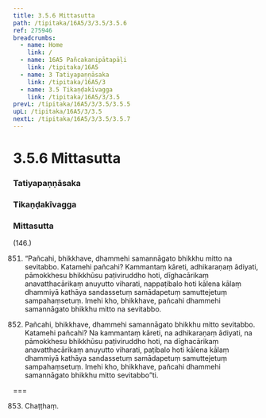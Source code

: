 ```yaml
---
title: 3.5.6 Mittasutta
path: /tipitaka/16A5/3/3.5/3.5.6
ref: 275946
breadcrumbs:
  - name: Home
    link: /
  - name: 16A5 Pañcakanipātapāḷi
    link: /tipitaka/16A5
  - name: 3 Tatiyapaṇṇāsaka
    link: /tipitaka/16A5/3
  - name: 3.5 Tikaṇḍakīvagga
    link: /tipitaka/16A5/3/3.5
prevL: /tipitaka/16A5/3/3.5/3.5.5
upL: /tipitaka/16A5/3/3.5
nextL: /tipitaka/16A5/3/3.5/3.5.7
---
```


# 3.5.6 Mittasutta

### Tatiyapaṇṇāsaka

### Tikaṇḍakīvagga

### Mittasutta

(146.)

851. “Pañcahi, bhikkhave, dhammehi samannāgato bhikkhu mitto na sevitabbo. Katamehi pañcahi? Kammantaṃ kāreti, adhikaraṇaṃ ādiyati, pāmokkhesu bhikkhūsu paṭiviruddho hoti, dīghacārikaṃ anavatthacārikaṃ anuyutto viharati, nappaṭibalo hoti kālena kālaṃ dhammiyā kathāya sandassetuṃ samādapetuṃ samuttejetuṃ sampahaṃsetuṃ. Imehi kho, bhikkhave, pañcahi dhammehi samannāgato bhikkhu mitto na sevitabbo.

852. Pañcahi, bhikkhave, dhammehi samannāgato bhikkhu mitto sevitabbo. Katamehi pañcahi? Na kammantaṃ kāreti, na adhikaraṇaṃ ādiyati, na pāmokkhesu bhikkhūsu paṭiviruddho hoti, na dīghacārikaṃ anavatthacārikaṃ anuyutto viharati, paṭibalo hoti kālena kālaṃ dhammiyā kathāya sandassetuṃ samādapetuṃ samuttejetuṃ sampahaṃsetuṃ. Imehi kho, bhikkhave, pañcahi dhammehi samannāgato bhikkhu mitto sevitabbo”ti.

===

853. Chaṭṭhaṃ.





